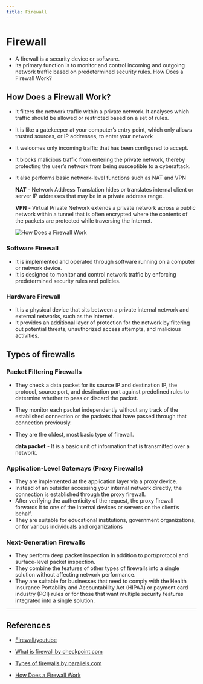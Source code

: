 ```yaml
---
title: Firewall
---
```


# Firewall



* A firewall is a security device or software.
* Its primary function is to monitor and control incoming and outgoing network traffic based on predetermined security rules. 
How Does a Firewall Work?

## How Does a Firewall Work?

* It filters the network traffic within a private network. It analyses which traffic should be allowed or restricted based on a set of rules.
* It is like a gatekeeper at your computer’s entry point, which only allows trusted sources, or IP addresses, to enter your network 
* It welcomes only incoming traffic that has been configured to accept. 
* It blocks malicious traffic from entering the private network, thereby protecting the user’s network from being susceptible to a cyberattack.
* It also performs basic network-level functions such as NAT and VPN

    **NAT** - Network Address Translation hides or translates internal client or server IP addresses that may be in a private address range.

    **VPN** -  Virtual Private Network extends a private network across a public network within a tunnel that is often encrypted where the contents of the packets are protected while traversing the Internet.

    ![How Does a Firewall Work](https://www.simplilearn.com/ice9/free_resources_article_thumb/Firewall_2.png)


### Software Firewall

* It is implemented and operated through software running on a computer or network device.
* It is designed to monitor and control network traffic by enforcing predetermined security rules and policies.

### Hardware Firewall

* It is a physical device that sits between a private internal network and external networks, such as the Internet.
* It provides an additional layer of protection for the network by filtering out potential threats, unauthorized access attempts, and malicious activities.

## Types of firewalls

### Packet Filtering Firewalls

* They check a data packet for its source IP and destination IP, the protocol, source port, and destination port against predefined rules to determine whether to pass or discard the packet.
* They monitor each packet independently without any track of the established connection or the packets that have passed through that connection previously.
* They are the oldest, most basic type of firewall.

    **data packet** - It is a basic unit of information that is transmitted over a network.

### Application-Level Gateways (Proxy Firewalls)

* They are implemented at the application layer via a proxy device.
* Instead of an outsider accessing your internal network directly, the connection is established through the proxy firewall.
* After verifying the authenticity of the request, the proxy firewall forwards it to one of the internal devices or servers on the client’s behalf.
* They are suitable for educational institutions, government organizations, or for various individuals and organizations 

### Next-Generation Firewalls
* They perform deep packet inspection in addition to port/protocol and surface-level packet inspection.
* They combine the features of other types of firewalls into a single solution without affecting network performance.
* They are suitable for businesses that need to comply with the Health Insurance Portability and Accountability Act (HIPAA) or payment card industry (PCI) rules or for those that want multiple security features integrated into a single solution. 

---

## References

* [Firewall/youtube](https://www.youtube.com/watch?v=fCM86XAyQ7o&list=PLBbU9-SUUCwV7Dpk7GI8QDLu3w54TNAA6&index=5)

* [What is firewall by checkpoint.com](https://www.checkpoint.com/cyber-hub/network-security/what-is-firewall/)

* [Types of firewalls by parallels.com](https://www.parallels.com/blogs/ras/types-of-firewalls/)

* [How Does a Firewall Work ](https://www.simplilearn.com/ice9/free_resources_article_thumb/Firewall_2.png)
